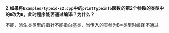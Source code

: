 **2.如果将`Examples/typeid-s2.cpp`中的`printTypeinfo`函数的第2个参数的类型中的`B`改为`D`，此时程序能否通过编译？为什么？**

不能，派生类类型的指针不能指向基类，当传入的实参为B*类型时编译不通过

